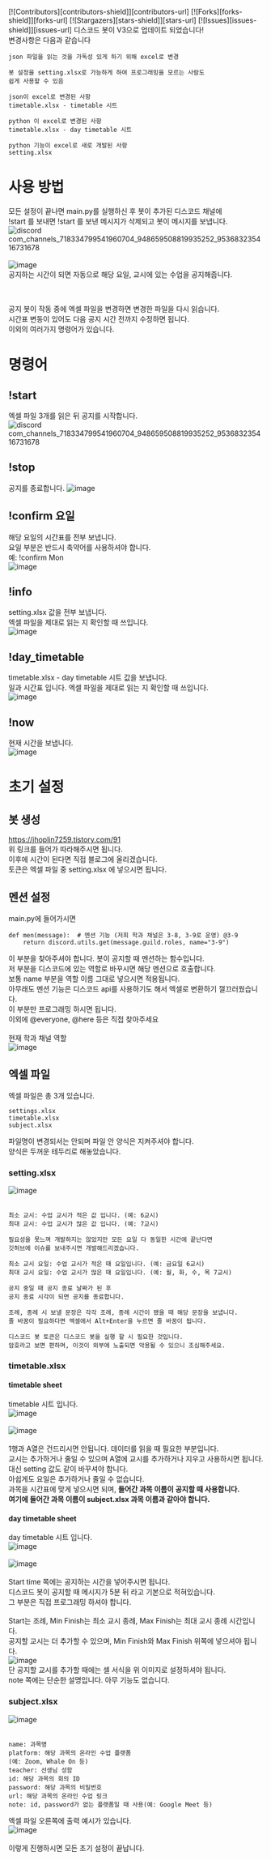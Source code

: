 [![Contributors][contributors-shield]][contributors-url]
[![Forks][forks-shield]][forks-url]
[![Stargazers][stars-shield]][stars-url]
[![Issues][issues-shield]][issues-url]
디스코드 봇이 V3으로 업데이트 되었습니다!<br>
변경사항은 다음과 같습니다<br>

```
json 파일을 읽는 것을 가독성 있게 하기 위해 excel로 변경

봇 설정을 setting.xlsx로 가능하게 하여 프로그래밍을 모르는 사람도
쉽게 사용할 수 있음
```

```
json이 excel로 변경된 사항
timetable.xlsx - timetable 시트

python 이 excel로 변경된 사항
timetable.xlsx - day timetable 시트

python 기능이 excel로 새로 개발된 사항
setting.xlsx
```
# 사용 방법
모든 설정이 끝나면 main.py를 실행하신 후 봇이 추가된 디스코드 채널에<br>
!start 를 보내면 !start 를 보낸 메시지가 삭제되고 봇이 메시지를 보냅니다.<br>
![discord com_channels_718334799541960704_948659508819935252_953683235416731678](https://user-images.githubusercontent.com/61561973/158633511-324be13d-b327-439e-8a45-336af83e273c.png)
<br><br>
![image](https://user-images.githubusercontent.com/61561973/158635269-a6a7e582-6bec-46c0-8efc-a715df1cf8c3.png)<br>
공지하는 시간이 되면 자동으로 해당 요일, 교시에 있는 수업을 공지해줍니다.<br>

<br><br>
공지 봇이 작동 중에 엑셀 파일을 변경하면 변경한 파일을 다시 읽습니다.<br>
시간표 변동이 있어도 다음 공지 시간 전까지 수정하면 됩니다.<br>
이외의 여러가지 명령어가 있습니다.<br>

# 명령어

## !start
엑셀 파일 3개를 읽은 뒤 공지를 시작합니다.<br>
![discord com_channels_718334799541960704_948659508819935252_953683235416731678](https://user-images.githubusercontent.com/61561973/158633511-324be13d-b327-439e-8a45-336af83e273c.png)

## !stop
공지를 종료합니다.
![image](https://user-images.githubusercontent.com/61561973/158637615-4f690ea9-42e4-4050-97b7-bd2ef5d4a764.png)

## !confirm 요일
해당 요일의 시간표를 전부 보냅니다.<br>
요일 부분은 반드시 축약어를 사용하셔야 합니다.<br>
예: !confirm Mon<br>
![image](https://user-images.githubusercontent.com/61561973/158638432-5c07b433-a693-42f8-8b22-ec79bc906c5d.png)

## !info
setting.xlsx 값을 전부 보냅니다.<br>
엑셀 파일을 제대로 읽는 지 확인할 때 쓰입니다.<br>
![image](https://user-images.githubusercontent.com/61561973/158638770-eb258a16-f46f-4300-8ee5-647f04406062.png)

## !day_timetable
timetable.xlsx - day timetable 시트 값을 보냅니다.<br>
일과 시간표 입니다. 엑셀 파일을 제대로 읽는 지 확인할 때 쓰입니다.<br>
![image](https://user-images.githubusercontent.com/61561973/158639060-74961702-e9b7-4b3b-817f-c4b9a3180e13.png)
## !now
현재 시간을 보냅니다.<br>
![image](https://user-images.githubusercontent.com/61561973/158639239-2a5ed0e3-6cf6-4d77-a5be-3a1586234902.png)

# 초기 설정
## 봇 생성
https://jhoplin7259.tistory.com/91<br>
위 링크를 들어가 따라해주시면 됩니다.<br>
이후에 시간이 된다면 직접 블로그에 올리겠습니다.<br>
토큰은 엑셀 파일 중 setting.xlsx 에 넣으시면 됩니다.

## 멘션 설정

main.py에 들어가시면<br>
```
def men(message):  # 멘션 기능 (저희 학과 채널은 3-8, 3-9로 운영) @3-9
    return discord.utils.get(message.guild.roles, name="3-9")
```

이 부분을 찾아주셔야 합니다. 봇이 공지할 때 멘션하는 함수입니다.<br>
저 부분을 디스코드에 있는 역할로 바꾸시면 해당 멘션으로 호출합니다.<br>
보통 name 부분을 역할 이름 그대로 넣으시면 적용됩니다.<br>
아무래도 멘션 기능은 디스코드 api를 사용하기도 해서 엑셀로 변환하기 껄끄러웠습니다.<br>
이 부분만 프로그래밍 하시면 됩니다.<br>
이외에 @everyone, @here 등은 직접 찾아주세요
<br><br>
현재 학과 채널 역할<br>
![image](https://user-images.githubusercontent.com/61561973/158617760-9ecfddf4-482d-422c-9729-19cd3ccdea2e.png)

## 엑셀 파일
엑셀 파일은 총 3개 있습니다.
```
settings.xlsx
timetable.xlsx
subject.xlsx
```
파일명이 변경되서는 안되며 파일 안 양식은 지켜주셔야 합니다.<br>
양식은 두꺼운 테두리로 해놓았습니다.

### setting.xlsx
![image](https://user-images.githubusercontent.com/61561973/158622978-5f1ae047-1f92-4ecb-ade0-324b57ed4797.png)
<br><br>
```
최소 교시: 수업 교시가 적은 값 입니다. (예: 6교시)
최대 교시: 수업 교시가 많은 값 입니다. (예: 7교시)

필요성을 못느껴 개발하지는 않았지만 모든 요일 다 동일한 시간에 끝난다면
깃허브에 이슈를 보내주시면 개발해드리겠습니다.
```
```
최소 교시 요일: 수업 교시가 적은 때 요일입니다. (예: 금요일 6교시)
최대 교시 요일: 수업 교시가 많은 때 요일입니다. (예: 월, 화, 수, 목 7교시)
```
```
공지 중일 때 공지 종료 날짜가 된 후
공지 종료 시각이 되면 공지를 종료합니다.
```
```
조례, 종례 시 보낼 문장은 각각 조례, 종례 시간이 됐을 때 해당 문장을 보냅니다.
줄 바꿈이 필요하다면 엑셀에서 Alt+Enter을 누르면 줄 바꿈이 됩니다.
```
```
디스코드 봇 토큰은 디스코드 봇을 실행 할 시 필요한 것입니다.
암호라고 보면 편하며, 이것이 외부에 노출되면 악용될 수 있으니 조심해주세요.
```
### timetable.xlsx

#### timetable sheet
timetable 시트 입니다.<br>
![image](https://user-images.githubusercontent.com/61561973/158626837-3f44cca5-25c8-4f1b-9f8e-9e8ac2441014.png)
<br><br>
![image](https://user-images.githubusercontent.com/61561973/158627036-96ba56f8-176d-46a5-b062-e624dae0f080.png)
<br><br>
1행과 A열은 건드리시면 안됩니다. 데이터를 읽을 때 필요한 부분입니다.<br>
교시는 추가하거나 줄일 수 있으며 A열에 교시를 추가하거나 지우고 사용하시면 됩니다.<br>
대신 setting 값도 같이 바꾸셔야 합니다.<br>
아쉽게도 요일은 추가하거나 줄일 수 없습니다.<br>
과목을 시간표에 맞게 넣으시면 되며, **들어간 과목 이름이 공지할 때 사용합니다.**<br>
**여기에 들어간 과목 이름이 subject.xlsx 과목 이름과 같아야 합니다.**

#### day timetable sheet
day timetable 시트 입니다.<br>
![image](https://user-images.githubusercontent.com/61561973/158628306-9c9df17b-a10e-49d7-8115-bd6334d43a3e.png)
<br><br>
![image](https://user-images.githubusercontent.com/61561973/158628473-951f0966-57c3-41f8-8a3e-ed11d961cc1f.png)
<br><br>
Start time 쪽에는 공지하는 시간을 넣어주시면 됩니다.<br>
디스코드 봇이 공지할 때 메시지가 5분 뒤 라고 기본으로 적혀있습니다.<br>
그 부분은 직접 프로그래밍 하셔야 합니다.<br><br>
Start는 조례, Min Finish는 최소 교시 종례, Max Finish는 최대 교시 종례 시간입니다.<br>
공지할 교시는 더 추가할 수 있으며, Min Finish와 Max Finish 위쪽에 넣으셔야 됩니다.<br>
![image](https://user-images.githubusercontent.com/61561973/158630298-55202834-44dd-4199-a44f-c4992ff9cffe.png)<br>
단 공지할 교시를 추가할 때에는 셀 서식을 위 이미지로 설정하셔야 됩니다.<br>
note 쪽에는 단순한 설명입니다. 아무 기능도 없습니다.<br>

### subject.xlsx
![image](https://user-images.githubusercontent.com/61561973/158630571-6a2760b6-0891-48d1-9972-c1f529ea79c4.png)
<br><br>
```
name: 과목명
platform: 해당 과목의 온라인 수업 플랫폼
(예: Zoom, Whale On 등)
teacher: 선생님 성함
id: 해당 과목의 회의 ID
password: 해당 과목의 비밀번호
url: 해당 과목의 온라인 수업 링크
note: id, password가 없는 플랫폼일 때 사용(예: Google Meet 등)
```
엑셀 파일 오른쪽에 출력 예시가 있습니다.<br>
![image](https://user-images.githubusercontent.com/61561973/158632001-a5e78496-d640-48d6-a2d1-9ad22fd4f5bd.png)
<br><br>
이렇게 진행하시면 모든 초기 설정이 끝납니다.

